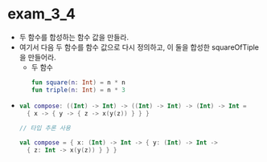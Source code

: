 exam_3_4
===
* 두 함수를 합성하는 함수 값을 만들라.
* 여기서 다음 두 함수를 함수 값으로 다시 정의하고, 이 둘을 합성한 squareOfTiple을 만들어라.
  * 두 함수
    ```kotlin
    fun square(n: Int) = n * n
    fun triple(n: Int) = n * 3
* ```kotlin
  val compose: ((Int) -> Int) -> ((Int) -> Int) -> (Int) -> Int =
    { x -> { y -> { z -> x(y(z)) } } }
    
  // 타입 추론 사용
  
  val compose = { x: (Int) -> Int -> { y: (Int) -> Int ->
    { z: Int -> x(y(z)) } } } 
    
